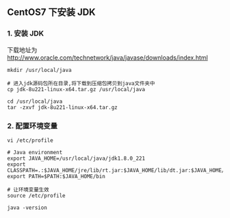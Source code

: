 ## CentOS7 下安装 JDK

### 1. 安装 JDK

下载地址为 http://www.oracle.com/technetwork/java/javase/downloads/index.html

~~~shell
mkdir /usr/local/java

# 进入jdk源码包所在目录,将下载到压缩包拷贝到java文件夹中
cp jdk-8u221-linux-x64.tar.gz /usr/local/java

cd /usr/local/java
tar -zxvf jdk-8u221-linux-x64.tar.gz
~~~



### 2. 配置环境变量

~~~shell
vi /etc/profile

# Java environment
export JAVA_HOME=/usr/local/java/jdk1.8.0_221
export CLASSPATH=.:$JAVA_HOME/jre/lib/rt.jar:$JAVA_HOME/lib/dt.jar:$JAVA_HOME/lib/tools.jar
export PATH=$PATH:$JAVA_HOME/bin

# 让环境变量生效
source /etc/profile

java -version
~~~

